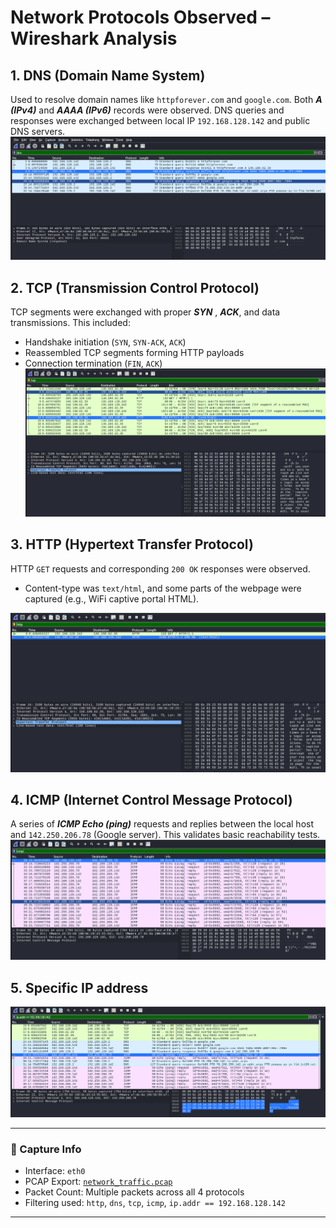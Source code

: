 # Network Protocols Observed – Wireshark Analysis



## 1. DNS (Domain Name System)

Used to resolve domain names like `httpforever.com` and `google.com`. Both _**A (IPv4)**_ and _**AAAA (IPv6)**_ records were observed. DNS queries and responses were exchanged between local IP `192.168.128.142` and public DNS servers.
![](https://github.com/krupal-3009/wireshark-traffic-analysis/blob/f467ce5448a158ed0a2208a3d897b718258f4aad/dns.png)

## 2. TCP (Transmission Control Protocol)

TCP segments were exchanged with proper _**SYN**_ , _**ACK**_, and data transmissions. This included:
- Handshake initiation (`SYN`, `SYN-ACK`, `ACK`)
- Reassembled TCP segments forming HTTP payloads
- Connection termination (`FIN`, `ACK`)
![](https://github.com/krupal-3009/wireshark-traffic-analysis/blob/f467ce5448a158ed0a2208a3d897b718258f4aad/tcp.png)

## 3. HTTP (Hypertext Transfer Protocol)

HTTP `GET` requests and corresponding `200 OK` responses were observed.
- Content-type was `text/html`, and some parts of the webpage were captured (e.g., WiFi captive portal HTML).

![](https://github.com/krupal-3009/wireshark-traffic-analysis/blob/f467ce5448a158ed0a2208a3d897b718258f4aad/http.png)

## 4. ICMP (Internet Control Message Protocol)

A series of _**ICMP Echo (ping)**_ requests and replies between the local host and `142.250.206.78` (Google server). This validates basic reachability tests.
![](https://github.com/krupal-3009/wireshark-traffic-analysis/blob/f467ce5448a158ed0a2208a3d897b718258f4aad/icmp.png)

## 5. Specific IP address
![](https://github.com/krupal-3009/wireshark-traffic-analysis/blob/f467ce5448a158ed0a2208a3d897b718258f4aad/ip.png)

---

### 🧩 Capture Info

- Interface: `eth0`
- PCAP Export: [`network_traffic.pcap`](./network_traffic.pcap)
- Packet Count: Multiple packets across all 4 protocols
- Filtering used: `http`, `dns`, `tcp`, `icmp`, `ip.addr == 192.168.128.142`

---

